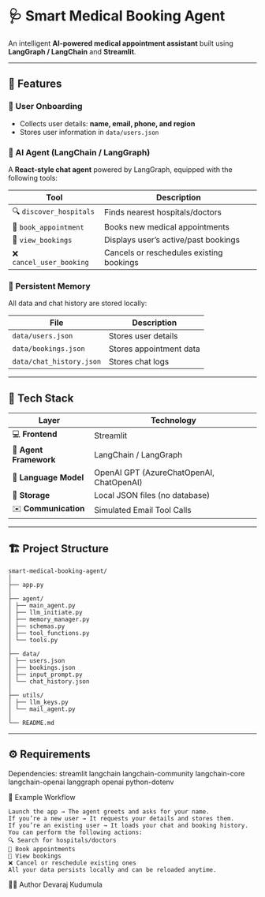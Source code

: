 # 🩺 Smart Medical Booking Agent

An intelligent **AI-powered medical appointment assistant** built using **LangGraph / LangChain** and **Streamlit**.

---

## 🚀 Features

### 👤 User Onboarding  
- Collects user details: **name, email, phone, and region**  
- Stores user information in `data/users.json`

### 🧠 AI Agent (LangChain / LangGraph)  
A **React-style chat agent** powered by LangGraph, equipped with the following tools:

| Tool | Description |
|------|--------------|
| 🔍 `discover_hospitals` | Finds nearest hospitals/doctors |
| 📅 `book_appointment` | Books new medical appointments |
| 📖 `view_bookings` | Displays user’s active/past bookings |
| ❌ `cancel_user_booking` | Cancels or reschedules existing bookings |

### 💾 Persistent Memory  
All data and chat history are stored locally:

| File | Description |
|------|--------------|
| `data/users.json` | Stores user details |
| `data/bookings.json` | Stores appointment data |
| `data/chat_history.json` | Stores chat logs |

---

## 🧰 Tech Stack

| Layer | Technology |
|-------|-------------|
| 💻 **Frontend** | Streamlit |
| 🧠 **Agent Framework** | LangChain / LangGraph |
| 🧩 **Language Model** | OpenAI GPT (AzureChatOpenAI, ChatOpenAI) |
| 📂 **Storage** | Local JSON files (no database) |
| ✉️ **Communication** | Simulated Email Tool Calls |

---

## 🏗️ Project Structure
```
smart-medical-booking-agent/
│
├── app.py
│
├── agent/
│ ├── main_agent.py
│ ├── llm_initiate.py
│ ├── memory_manager.py
│ ├── schemas.py
│ ├── tool_functions.py
│ └── tools.py
│
├── data/
│ ├── users.json
│ ├── bookings.json
│ ├── input_prompt.py
│ └── chat_history.json
│
├── utils/
│ ├── llm_keys.py
│ └── mail_agent.py
│
└── README.md
```

---

## ⚙️ Requirements

Dependencies:
streamlit
langchain
langchain-community
langchain-core
langchain-openai
langgraph
openai
python-dotenv


🧠 Example Workflow
```
Launch the app → The agent greets and asks for your name.
If you’re a new user → It requests your details and stores them.
If you’re an existing user → It loads your chat and booking history.
You can perform the following actions:
🔍 Search for hospitals/doctors
📅 Book appointments
📖 View bookings
❌ Cancel or reschedule existing ones
All your data persists locally and can be reloaded anytime.
```
🧑‍💻 Author
Devaraj Kudumula
